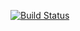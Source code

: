 
[![Build Status](https://vsm123.visualstudio.com/Development/_apis/build/status/WEBAPI?branchName=master)](https://vsm123.visualstudio.com/Development/_build/latest?definitionId=8?branchName=master)
